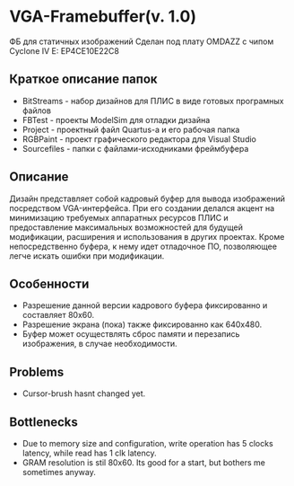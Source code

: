 # VGA-Framebuffer(v. 1.0)
ФБ для статичных изображений
Сделан под плату OMDAZZ с чипом Cyclone IV E: EP4CE10E22C8
## Краткое описание папок
- BitStreams - набор дизайнов для ПЛИС в виде готовых програмных файлов
- FBTest - проекты ModelSim для отладки дизайна
- Project - проектный файл Quartus-а и его рабочая папка
- RGBPaint - проект графического редактора для Visual Studio
- Sourcefiles - папки с файлами-исходниками фреймбуфера

## Описание 
Дизайн представляет собой кадровый буфер для вывода изображений посредством VGA-интерфейса. При его создании делался акцент на минимизацию требуемых аппаратных ресурсов ПЛИС и предоставление максимальных возможностей для будущей модификации, расширения и использования в других проектах. Кроме непосредственно буфера, к нему идет отладочное ПО, позволяющее легче искать ошибки при модификации.

## Особенности
- Разрешение данной версии кадрового буфера фиксированно и составляет 80x60.
- Разрешение экрана (пока) также фиксированно как 640x480.
- Буфер может осуществлять сброс памяти и перезапись изображения, в случае необходимости.

## Problems
- Cursor-brush hasnt changed yet.
## Bottlenecks
- Due to memory size and configuration, write operation has 5 clocks latency, while read has 1 clk latency.
- GRAM resolution is stil 80x60. Its good for a start, but bothers me sometimes anyway.
